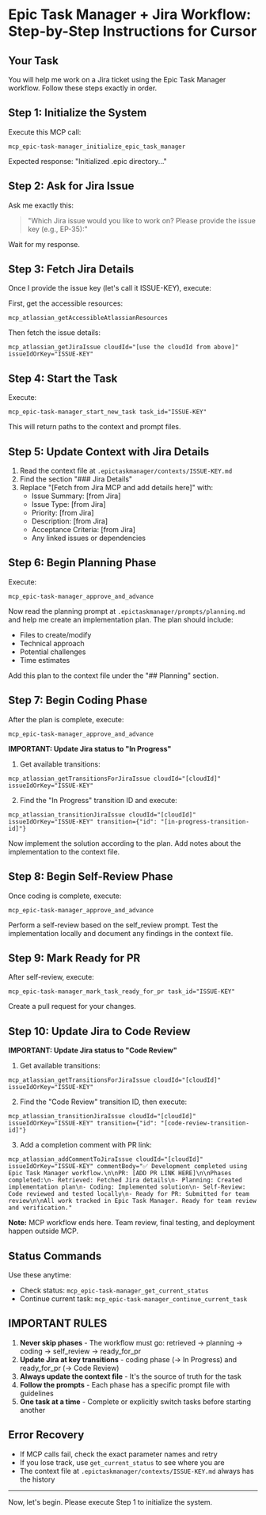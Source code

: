# Epic Task Manager + Jira Workflow: Step-by-Step Instructions for Cursor

## Your Task

You will help me work on a Jira ticket using the Epic Task Manager workflow. Follow these steps exactly in order.

## Step 1: Initialize the System

Execute this MCP call:
```
mcp_epic-task-manager_initialize_epic_task_manager
```

Expected response: "Initialized .epic directory..."

## Step 2: Ask for Jira Issue

Ask me exactly this:
> "Which Jira issue would you like to work on? Please provide the issue key (e.g., EP-35):"

Wait for my response.

## Step 3: Fetch Jira Details

Once I provide the issue key (let's call it ISSUE-KEY), execute:

First, get the accessible resources:
```
mcp_atlassian_getAccessibleAtlassianResources
```

Then fetch the issue details:
```
mcp_atlassian_getJiraIssue cloudId="[use the cloudId from above]" issueIdOrKey="ISSUE-KEY"
```

## Step 4: Start the Task

Execute:
```
mcp_epic-task-manager_start_new_task task_id="ISSUE-KEY"
```

This will return paths to the context and prompt files.

## Step 5: Update Context with Jira Details

1. Read the context file at `.epictaskmanager/contexts/ISSUE-KEY.md`
2. Find the section "### Jira Details"
3. Replace "[Fetch from Jira MCP and add details here]" with:
   - Issue Summary: [from Jira]
   - Issue Type: [from Jira]
   - Priority: [from Jira]
   - Description: [from Jira]
   - Acceptance Criteria: [from Jira]
   - Any linked issues or dependencies

## Step 6: Begin Planning Phase

Execute:
```
mcp_epic-task-manager_approve_and_advance
```

Now read the planning prompt at `.epictaskmanager/prompts/planning.md` and help me create an implementation plan. The plan should include:
- Files to create/modify
- Technical approach
- Potential challenges
- Time estimates

Add this plan to the context file under the "## Planning" section.

## Step 7: Begin Coding Phase

After the plan is complete, execute:
```
mcp_epic-task-manager_approve_and_advance
```

**IMPORTANT: Update Jira status to "In Progress"**

1. Get available transitions:
```
mcp_atlassian_getTransitionsForJiraIssue cloudId="[cloudId]" issueIdOrKey="ISSUE-KEY"
```

2. Find the "In Progress" transition ID and execute:
```
mcp_atlassian_transitionJiraIssue cloudId="[cloudId]" issueIdOrKey="ISSUE-KEY" transition={"id": "[in-progress-transition-id]"}
```

Now implement the solution according to the plan. Add notes about the implementation to the context file.

## Step 8: Begin Self-Review Phase

Once coding is complete, execute:
```
mcp_epic-task-manager_approve_and_advance
```

Perform a self-review based on the self_review prompt. Test the implementation locally and document any findings in the context file.

## Step 9: Mark Ready for PR

After self-review, execute:
```
mcp_epic-task-manager_mark_task_ready_for_pr task_id="ISSUE-KEY"
```

Create a pull request for your changes.

## Step 10: Update Jira to Code Review

**IMPORTANT: Update Jira status to "Code Review"**

1. Get available transitions:
```
mcp_atlassian_getTransitionsForJiraIssue cloudId="[cloudId]" issueIdOrKey="ISSUE-KEY"
```

2. Find the "Code Review" transition ID, then execute:
```
mcp_atlassian_transitionJiraIssue cloudId="[cloudId]" issueIdOrKey="ISSUE-KEY" transition={"id": "[code-review-transition-id]"}
```

3. Add a completion comment with PR link:
```
mcp_atlassian_addCommentToJiraIssue cloudId="[cloudId]" issueIdOrKey="ISSUE-KEY" commentBody="✅ Development completed using Epic Task Manager workflow.\n\nPR: [ADD PR LINK HERE]\n\nPhases completed:\n- Retrieved: Fetched Jira details\n- Planning: Created implementation plan\n- Coding: Implemented solution\n- Self-Review: Code reviewed and tested locally\n- Ready for PR: Submitted for team review\n\nAll work tracked in Epic Task Manager. Ready for team review and verification."
```

**Note:** MCP workflow ends here. Team review, final testing, and deployment happen outside MCP.

## Status Commands

Use these anytime:
- Check status: `mcp_epic-task-manager_get_current_status`
- Continue current task: `mcp_epic-task-manager_continue_current_task`

## IMPORTANT RULES

1. **Never skip phases** - The workflow must go: retrieved → planning → coding → self_review → ready_for_pr
2. **Update Jira at key transitions** - coding phase (→ In Progress) and ready_for_pr (→ Code Review)
2. **Always update the context file** - It's the source of truth for the task
3. **Follow the prompts** - Each phase has a specific prompt file with guidelines
4. **One task at a time** - Complete or explicitly switch tasks before starting another

## Error Recovery

- If MCP calls fail, check the exact parameter names and retry
- If you lose track, use `get_current_status` to see where you are
- The context file at `.epictaskmanager/contexts/ISSUE-KEY.md` always has the history

---

Now, let's begin. Please execute Step 1 to initialize the system.
